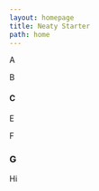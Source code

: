 ```yaml
---
layout: homepage
title: Neaty Starter
path: home
---
```

A

B

#### C


















E

F

### G

Hi
